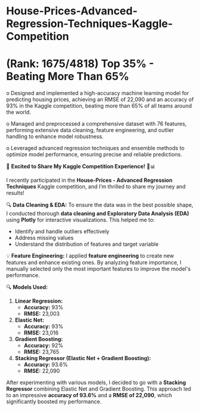 # House-Prices-Advanced-Regression-Techniques-Kaggle-Competition

# (Rank: 1675/4818) Top 35% - Beating More Than 65%

o Designed and implemented a high-accuracy machine learning model for predicting
housing prices, achieving an RMSE of 22,090 and an accuracy of 93% in the Kaggle competition, 
beating more than 65% of all teams around the world.

o Managed and preprocessed a comprehensive dataset with 76 features, performing
extensive data cleaning, feature engineering, and outlier handling to enhance model
robustness.

o Leveraged advanced regression techniques and ensemble methods to optimize model
performance, ensuring precise and reliable predictions.


🚀 **Excited to Share My Kaggle Competition Experience!** 🏡📊

I recently participated in the **House-Prices - Advanced Regression Techniques** Kaggle competition, and I’m thrilled to share my journey and results!

🔍 **Data Cleaning & EDA:**
To ensure the data was in the best possible shape, I conducted thorough **data cleaning and Exploratory Data Analysis (EDA)** using **Plotly** for interactive visualizations. This helped me to:
- Identify and handle outliers effectively
- Address missing values
- Understand the distribution of features and target variable

💡 **Feature Engineering:**
I applied **feature engineering** to create new features and enhance existing ones. By analyzing feature importance, I manually selected only the most important features to improve the model's performance.

🔍 **Models Used:**
1. **Linear Regression:**
   - **Accuracy:** 93%
   - **RMSE:** 23,003
2. **Elastic Net:**
   - **Accuracy:** 93%
   - **RMSE:** 23,016
3. **Gradient Boosting:**
   - **Accuracy:** 92%
   - **RMSE:** 23,765
4. **Stacking Regressor (Elastic Net + Gradient Boosting):**
   - **Accuracy:** 93.6%
   - **RMSE:** 22,090

After experimenting with various models, I decided to go with a **Stacking Regressor** combining Elastic Net and Gradient Boosting. This approach led to an impressive **accuracy of 93.6%** and a **RMSE of 22,090**, which significantly boosted my performance.
